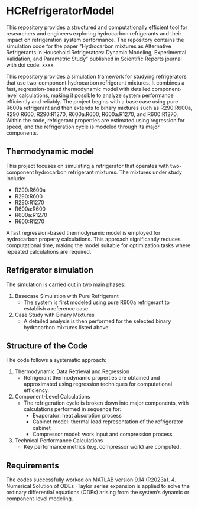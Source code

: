 # HCRefrigeratorModel
This repository provides a structured and computationally efficient tool for researchers and engineers exploring hydrocarbon refrigerants and their impact on refrigeration system performance. The repository contains the simulation code for the paper "Hydrocarbon mixtures as Alternative Refrigerants in Household Refrigerators: Dynamic Modeling, Experimental Validation, and Parametric Study" published in Scientific Reports journal with doi code: xxxx.

This repository provides a simulation framework for studying refrigerators that use two-component hydrocarbon refrigerant mixtures. It combines a fast, regression-based thermodynamic model with detailed component-level calculations, making it possible to analyze system performance efficiently and reliably. The project begins with a base case using pure R600a refrigerant and then extends to binary mixtures such as R290:R600a, R290:R600, R290:R1270, R600a:R600, R600a:R1270, and R600:R1270. Within the code, refrigerant properties are estimated using regression for speed, and the refrigeration cycle is modeled through its major components.

## Thermodynamic model
This project focuses on simulating a refrigerator that operates with two-component hydrocarbon refrigerant mixtures. The mixtures under study include:
- R290:R600a
- R290:R600
- R290:R1270
- R600a:R600
- R600a:R1270
- R600:R1270

A fast regression-based thermodynamic model is employed for hydrocarbon property calculations. This approach significantly reduces computational time, making the model suitable for optimization tasks where repeated calculations are required.
## Refrigerator simulation
The simulation is carried out in two main phases:
1. Basecase Simulation with Pure Refrigerant
   - The system is first modeled using pure R600a refrigerant to establish a reference case.
2. Case Study with Binary Mixtures
   - A detailed analysis is then performed for the selected binary hydrocarbon mixtures listed above.

## Structure of the Code
The code follows a systematic approach:
1. Thermodynamic Data Retrieval and Regression
   - Refrigerant thermodynamic properties are obtained and approximated using regression techniques for computational efficiency.
2. Component-Level Calculations
   - The refrigeration cycle is broken down into major components, with calculations performed in sequence for:
     - Evaporator: heat absorption process
     - Cabinet model: thermal load representation of the refrigerator cabinet
     - Compressor model: work input and compression process
3. Technical Performance Calculations
   - Key performance metrics (e.g. compressor work) are computed.

## Requirements
The codes successfully worked on MATLAB version 9.14 (R2023a).
4. Numerical Solution of ODEs
   -Taylor series expansion is applied to solve the ordinary differential equations (ODEs) arising from the system’s dynamic or component-level modeling.
